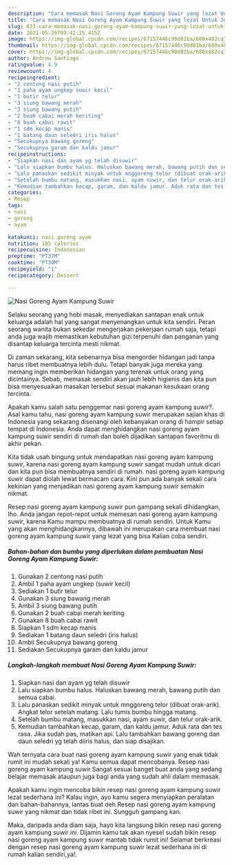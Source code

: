 ```yaml
---
description: "Cara memasak Nasi Goreng Ayam Kampung Suwir yang lezat Untuk Jualan"
title: "Cara memasak Nasi Goreng Ayam Kampung Suwir yang lezat Untuk Jualan"
slug: 633-cara-memasak-nasi-goreng-ayam-kampung-suwir-yang-lezat-untuk-jualan
date: 2021-05-26T09:42:15.415Z
image: https://img-global.cpcdn.com/recipes/67157446c90d81ba/680x482cq70/nasi-goreng-ayam-kampung-suwir-foto-resep-utama.jpg
thumbnail: https://img-global.cpcdn.com/recipes/67157446c90d81ba/680x482cq70/nasi-goreng-ayam-kampung-suwir-foto-resep-utama.jpg
cover: https://img-global.cpcdn.com/recipes/67157446c90d81ba/680x482cq70/nasi-goreng-ayam-kampung-suwir-foto-resep-utama.jpg
author: Andrew Santiago
ratingvalue: 4.9
reviewcount: 4
recipeingredient:
- "2 centong nasi putih"
- "1 paha ayam ungkep suwir kecil"
- "1 butir telur"
- "3 siung bawang merah"
- "3 siung bawang putih"
- "2 buah cabai merah keriting"
- "8 buah cabai rawit"
- "1 sdm kecap manis"
- "1 batang daun seledri iris halus"
- "Secukupnya bawang goreng"
- "Secukupnya garam dan kaldu jamur"
recipeinstructions:
- "Siapkan nasi dan ayam yg telah disuwir"
- "Lalu siapkan bumbu halus. Haluskan bawang merah, bawang putih dan semua cabai."
- "Lalu panaskan sedikit minyak untuk mnggoreng telor (dibuat orak-arik). Angkat telor setelah matang. Lalu tumis bumbu hingga matang."
- "Setelah bumbu matang, masukkan nasi, ayam suwir, dan telur orak-arik."
- "Kemudian tambahkan kecap, garam, dan kaldu jamur. Aduk rata dan tes rasa. Jika sudah pas, matikan api. Lalu tambahkan bawang goreng dan daun seledri yg telah diiris halus, dan siap disajikan."
categories:
- Resep
tags:
- nasi
- goreng
- ayam

katakunci: nasi goreng ayam 
nutrition: 185 calories
recipecuisine: Indonesian
preptime: "PT37M"
cooktime: "PT30M"
recipeyield: "1"
recipecategory: Dessert

---
```



![Nasi Goreng Ayam Kampung Suwir](https://img-global.cpcdn.com/recipes/67157446c90d81ba/680x482cq70/nasi-goreng-ayam-kampung-suwir-foto-resep-utama.jpg)

Selaku seorang yang hobi masak, menyediakan santapan enak untuk keluarga adalah hal yang sangat menyenangkan untuk kita sendiri. Peran seorang  wanita bukan sekedar mengerjakan pekerjaan rumah saja, tetapi anda juga wajib memastikan kebutuhan gizi terpenuhi dan panganan yang disantap keluarga tercinta mesti nikmat.

Di zaman  sekarang, kita sebenarnya bisa mengorder hidangan jadi tanpa harus ribet membuatnya lebih dulu. Tetapi banyak juga mereka yang memang ingin memberikan hidangan yang terenak untuk orang yang dicintainya. Sebab, memasak sendiri akan jauh lebih higienis dan kita pun bisa menyesuaikan masakan tersebut sesuai makanan kesukaan orang tercinta. 



Apakah kamu salah satu penggemar nasi goreng ayam kampung suwir?. Asal kamu tahu, nasi goreng ayam kampung suwir merupakan sajian khas di Indonesia yang sekarang disenangi oleh kebanyakan orang di hampir setiap tempat di Indonesia. Anda dapat menghidangkan nasi goreng ayam kampung suwir sendiri di rumah dan boleh dijadikan santapan favoritmu di akhir pekan.

Kita tidak usah bingung untuk mendapatkan nasi goreng ayam kampung suwir, karena nasi goreng ayam kampung suwir sangat mudah untuk dicari dan kita pun bisa membuatnya sendiri di rumah. nasi goreng ayam kampung suwir dapat diolah lewat bermacam cara. Kini pun ada banyak sekali cara kekinian yang menjadikan nasi goreng ayam kampung suwir semakin nikmat.

Resep nasi goreng ayam kampung suwir pun gampang sekali dihidangkan, lho. Anda jangan repot-repot untuk memesan nasi goreng ayam kampung suwir, karena Kamu mampu membuatnya di rumah sendiri. Untuk Kamu yang akan menghidangkannya, dibawah ini merupakan cara membuat nasi goreng ayam kampung suwir yang lezat yang bisa Kalian coba sendiri.

<!--inarticleads1-->

##### Bahan-bahan dan bumbu yang diperlukan dalam pembuatan Nasi Goreng Ayam Kampung Suwir:

1. Gunakan 2 centong nasi putih
1. Ambil 1 paha ayam ungkep (suwir kecil)
1. Sediakan 1 butir telur
1. Gunakan 3 siung bawang merah
1. Ambil 3 siung bawang putih
1. Gunakan 2 buah cabai merah keriting
1. Gunakan 8 buah cabai rawit
1. Siapkan 1 sdm kecap manis
1. Sediakan 1 batang daun seledri (iris halus)
1. Ambil Secukupnya bawang goreng
1. Sediakan Secukupnya garam dan kaldu jamur




<!--inarticleads2-->

##### Langkah-langkah membuat Nasi Goreng Ayam Kampung Suwir:

1. Siapkan nasi dan ayam yg telah disuwir
1. Lalu siapkan bumbu halus. Haluskan bawang merah, bawang putih dan semua cabai.
1. Lalu panaskan sedikit minyak untuk mnggoreng telor (dibuat orak-arik). Angkat telor setelah matang. Lalu tumis bumbu hingga matang.
1. Setelah bumbu matang, masukkan nasi, ayam suwir, dan telur orak-arik.
1. Kemudian tambahkan kecap, garam, dan kaldu jamur. Aduk rata dan tes rasa. Jika sudah pas, matikan api. Lalu tambahkan bawang goreng dan daun seledri yg telah diiris halus, dan siap disajikan.




Wah ternyata cara buat nasi goreng ayam kampung suwir yang enak tidak rumit ini mudah sekali ya! Kamu semua dapat mencobanya. Resep nasi goreng ayam kampung suwir Sangat sesuai banget buat anda yang sedang belajar memasak ataupun juga bagi anda yang sudah ahli dalam memasak.

Apakah kamu ingin mencoba bikin resep nasi goreng ayam kampung suwir lezat sederhana ini? Kalau ingin, ayo kamu segera menyiapkan peralatan dan bahan-bahannya, lantas buat deh Resep nasi goreng ayam kampung suwir yang nikmat dan tidak ribet ini. Sungguh gampang kan. 

Maka, daripada anda diam saja, hayo kita langsung bikin resep nasi goreng ayam kampung suwir ini. Dijamin kamu tak akan nyesel sudah bikin resep nasi goreng ayam kampung suwir mantab tidak rumit ini! Selamat berkreasi dengan resep nasi goreng ayam kampung suwir lezat sederhana ini di rumah kalian sendiri,ya!.

